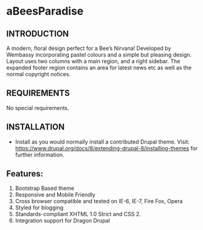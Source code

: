 # aBeesParadise

INTRODUCTION
------------

A modern, floral design perfect for a Bee’s Nirvana!
Developed by Wembassy incorporating pastel colours and a simple but pleasing design. Layout uses two columns with a main region, and a right sidebar. The expanded footer region contains an area for latest news etc as well as the normal copyright notices. 


REQUIREMENTS
------------

No special requirements.


INSTALLATION
------------

* Install as you would normally install a contributed Drupal theme. Visit:
   https://www.drupal.org/docs/8/extending-drupal-8/installing-themes
   for further information.


Features:
----------

1. Bootstrap Based theme
1. Responsive and Mobile Friendly
2. Cross browser compatible and tested on IE-6, IE-7, Fire Fox, Opera
3. Styled for blogging
4. Standards-compliant XHTML 1.0 Strict and CSS 2.
5. Integration support for Dragon Drupal


